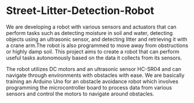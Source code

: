 # Street-Litter-Detection-Robot
We are developing a robot with various sensors and actuators that can perform tasks such as detecting moisture in soil and water, detecting objects using an ultrasonic sensor, and detecting litter and retrieving it with a crane arm.The robot is also programmed to move away from obstructions or highly damp soil. This project aims to create a robot that can perform useful tasks autonomously based on the data it collects from its sensors. 

The robot utilizes DC motors and an ultrasonic sensor HC-SR04 and can navigate through environments with obstacles with ease. 
We are basically training an Arduino Uno for an obstacle avoidance robot which involves programming the microcontroller board to process data from various sensors and control the motors to navigate around obstacles.
